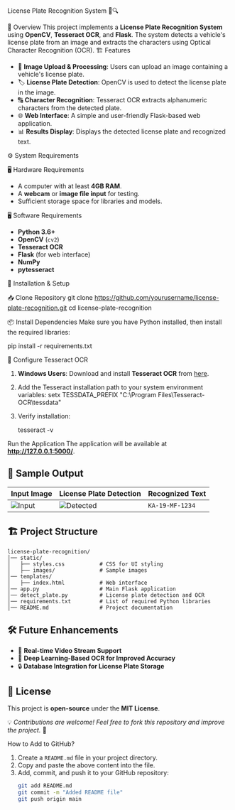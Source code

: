 

License Plate Recognition System 🚗🔍

📌 Overview
This project implements a **License Plate Recognition System** using **OpenCV**, **Tesseract OCR**, and **Flask**. The system detects a vehicle's license plate from an image and extracts the characters using Optical Character Recognition (OCR).
 🏗 Features
- 📸 **Image Upload & Processing**: Users can upload an image containing a vehicle's license plate.
- 🏷 **License Plate Detection**: OpenCV is used to detect the license plate in the image.
- 🔠 **Character Recognition**: Tesseract OCR extracts alphanumeric characters from the detected plate.
- 🌐 **Web Interface**: A simple and user-friendly Flask-based web application.
- 📊 **Results Display**: Displays the detected license plate and recognized text.

⚙️ System Requirements

 🖥 Hardware Requirements
- A computer with at least **4GB RAM**.
- A **webcam** or **image file input** for testing.
- Sufficient storage space for libraries and models.

 🖥 Software Requirements
- **Python 3.6+**
- **OpenCV** (`cv2`)
- **Tesseract OCR**
- **Flask** (for web interface)
- **NumPy**
- **pytesseract**

🚀 Installation & Setup

📥 Clone Repository
git clone https://github.com/yourusername/license-plate-recognition.git
cd license-plate-recognition


📦 Install Dependencies
Make sure you have Python installed, then install the required libraries:

pip install -r requirements.txt


🔧 Configure Tesseract OCR
1. **Windows Users**: Download and install **Tesseract OCR** from [here](https://github.com/UB-Mannheim/tesseract/wiki).
2. Add the Tesseract installation path to your system environment variables:
      setx TESSDATA_PREFIX "C:\Program Files\Tesseract-OCR\tessdata"
   
3. Verify installation:
   
   tesseract -v
   

 Run the Application
The application will be available at **http://127.0.0.1:5000/**.

## 📸 Sample Output
| Input Image  | License Plate Detection | Recognized Text |
|-------------|------------------------|----------------|
| ![Input](sample_input.jpg) | ![Detected](sample_detected.jpg) | `KA-19-MF-1234` |

## 🏗 Project Structure
```
license-plate-recognition/
│── static/
│   ├── styles.css           # CSS for UI styling
│   ├── images/              # Sample images
│── templates/
│   ├── index.html           # Web interface
│── app.py                   # Main Flask application
│── detect_plate.py          # License plate detection and OCR
│── requirements.txt         # List of required Python libraries
│── README.md                # Project documentation
```

## 🛠 Future Enhancements
- 🎥 **Real-time Video Stream Support**
- 🤖 **Deep Learning-Based OCR for Improved Accuracy**
- 🔒 **Database Integration for License Plate Storage**

## 📜 License
This project is **open-source** under the **MIT License**.


💡 *Contributions are welcome! Feel free to fork this repository and improve the project.* 🚀


How to Add to GitHub?
1. Create a `README.md` file in your project directory.
2. Copy and paste the above content into the file.
3. Add, commit, and push it to your GitHub repository:
   ```sh
   git add README.md
   git commit -m "Added README file"
   git push origin main
   ```


